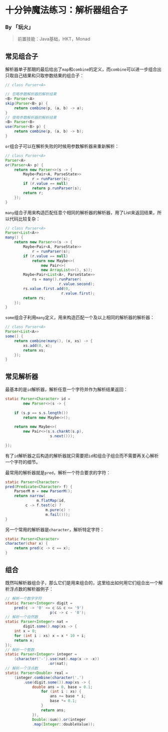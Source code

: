 # 十分钟魔法练习：解析器组合子

### By 「玩火」

> 前置技能：Java基础，HKT，Monad

## 常见组合子

解析器单子那期的最后给出了`map`和`combine`的定义，而`combine`可以进一步组合出只取自己结果和只取参数结果的组合子：

```java
// class Parser<A>

// 忽略参数解析器的解析结果
<B> Parser<A>
skip(Parser<B> p) {
    return combine(p, (a, b) -> a);
}
// 使用参数解析器的解析结果
<B> Parser<B>
use(Parser<B> p) {
    return combine(p, (a, b) -> b);
}
```

`or`组合子可以在解析失败的时候用参数解析器来重新解析：

```java
// class Parser<A>
Parser<A>
or(Parser<A> p) {
    return new Parser<>(s -> {
        Maybe<Pair<A, ParseState>>
            r = runParser(s);
        if (r.value == null)
            return p.runParser(s);
        return r;
    });
}
```

`many`组合子用来构造匹配任意个相同的解析器的解析器，用了List来返回结果，所以代码比较复杂：

```java
// class Parser<A>
Parser<List<A>>
many() {
    return new Parser<>(s -> {
        Maybe<Pair<A, ParseState>>
            r = runParser(s);
        if (r.value == null)
            return new Maybe<>(
                new Pair<>(
                new ArrayList<>(), s));
        Maybe<Pair<List<A>, ParseState>>
            rs = many().runParser(
                        r.value.second);
        rs.value.first.add(0,
                         r.value.first);
        return rs;
    });
}
```

`some`组合子利用`many`定义，用来构造匹配一个及以上相同的解析器的解析器：

```java
// class Parser<A>
Parser<List<A>>
some() {
    return combine(many(), (x, xs) -> {
        xs.add(0, x);
        return xs;
    });
}
```

## 常见解析器

最基本的是`id`解析器，解析任意一个字符并作为解析结果返回：

```java
static Parser<Character> id =
        new Parser<>(s -> {
            
    if (s.p == s.s.length())
        return new Maybe<>();
            
    return new Maybe<>(
        new Pair<>(s.s.charAt(s.p),
                    s.next()));
            
});
```

有了`id`解析器之后构造的解析器就只需要把`id`和组合子组合而不需要再关心解析一个字符的细节。

最常用的解析器就是`pred`，解析一个符合要求的字符：

```java
static Parser<Character>
pred(Predicate<Character> f) {
    ParserM m = new ParserM();
    return narrow(
              m.flatMap(id,
         c -> f.test(c) ?
                  m.pure(c) :
                  m.fail()));
}
```

另一个常用的解析器是`character`，解析特定字符：

```java
static Parser<Character>
character(char x) {
    return pred(c -> c == x);
}
```

## 组合

既然叫解析器组合子，那么它们是用来组合的，这里给出如何用它们组合出一个解析浮点数的解析器例子：

```java
// 解析一个数字字符
static Parser<Integer> digit =
    pred(c -> '0' <= c && c <= '9')
                    p(c -> c - '0');
// 解析一个自然数
static Parser<Integer> nat =
        digit.some().map(xs -> {
    int x = 0;
    for (int i : xs) x = x * 10 + i;
    return x;
});
// 解析一个整数
static Parser<Integer> integer =
    (character('-').use(nat).map(x -> -x))
                   .or(nat);
// 解析一个浮点数
static Parser<Double> real =
    (integer.combine(character('.')
        .use(digit.some()).map(xs -> {
            double ans = 0, base = 0.1;
                for (int i : xs) {
                    ans += base * i;
                    base *= 0.1;
                }
                return ans;
            }),
            Double::sum)).or(integer
            .map(Integer::doubleValue));
```



